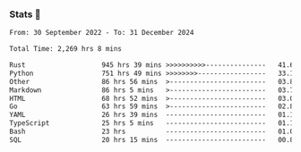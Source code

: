 ### Stats 👋
<!--START_SECTION:waka-->

```txt
From: 30 September 2022 - To: 31 December 2024

Total Time: 2,269 hrs 8 mins

Rust                   945 hrs 39 mins >>>>>>>>>>---------------   41.68 %
Python                 751 hrs 49 mins >>>>>>>>-----------------   33.13 %
Other                  86 hrs 56 mins  >------------------------   03.83 %
Markdown               86 hrs 5 mins   >------------------------   03.79 %
HTML                   68 hrs 52 mins  >------------------------   03.04 %
Go                     63 hrs 59 mins  >------------------------   02.82 %
YAML                   26 hrs 39 mins  -------------------------   01.17 %
TypeScript             25 hrs 5 mins   -------------------------   01.11 %
Bash                   23 hrs          -------------------------   01.01 %
SQL                    20 hrs 15 mins  -------------------------   00.89 %
```

<!--END_SECTION:waka-->

<!--
**buhaytza2005/buhaytza2005** is a ✨ _special_ ✨ repository because its `README.md` (this file) appears on your GitHub profile.

Here are some ideas to get you started:

- 🔭 I’m currently working on ...
- 🌱 I’m currently learning ...
- 👯 I’m looking to collaborate on ...
- 🤔 I’m looking for help with ...
- 💬 Ask me about ...
- 📫 How to reach me: ...
- 😄 Pronouns: ...
- ⚡ Fun fact: ...
-->


